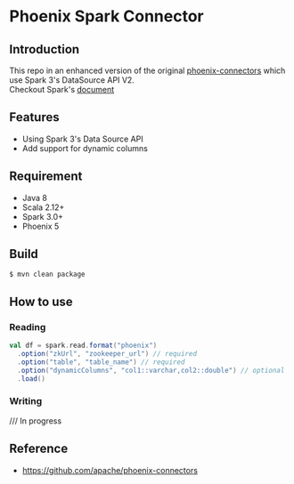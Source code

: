 Phoenix Spark Connector
=======================

## Introduction

This repo in an enhanced version of the original [phoenix-connectors](https://github.com/apache/phoenix-connectors)
which use Spark 3's DataSource API V2.<br/>
Checkout Spark's [document](https://docs.google.com/document/d/1DDXCTCrup4bKWByTalkXWgavcPdvur8a4eEu8x1BzPM/edit#)

## Features
- Using Spark 3's Data Source API
- Add support for dynamic columns

## Requirement
- Java 8
- Scala 2.12+
- Spark 3.0+
- Phoenix 5

## Build
```shell
$ mvn clean package
```
## How to use

### Reading
```scala
val df = spark.read.format("phoenix")
  .option("zkUrl", "zookeeper_url") // required
  .option("table", "table_name") // required
  .option("dynamicColumns", "col1::varchar,col2::double") // optional
  .load()
```

### Writing
/// In progress

## Reference
- https://github.com/apache/phoenix-connectors